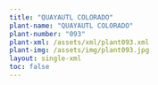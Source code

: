 ```yaml
---
title: "QUAYAUTL COLORADO"
plant-name: "QUAYAUTL COLORADO"
plant-number: "093"
plant-xml: /assets/xml/plant093.xml
plant-img: /assets/img/plant093.jpg
layout: single-xml
toc: false
---
```

